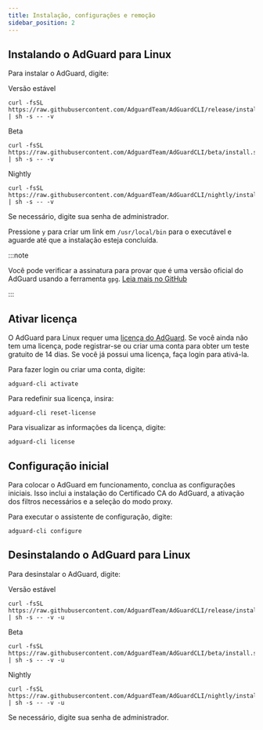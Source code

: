 ```yaml
---
title: Instalação, configurações e remoção
sidebar_position: 2
---
```


## Instalando o AdGuard para Linux

Para instalar o AdGuard, digite:

Versão estável

```
curl -fsSL https://raw.githubusercontent.com/AdguardTeam/AdGuardCLI/release/install.sh | sh -s -- -v
```

Beta

```
curl -fsSL https://raw.githubusercontent.com/AdguardTeam/AdGuardCLI/beta/install.sh | sh -s -- -v
```

Nightly

```
curl -fsSL https://raw.githubusercontent.com/AdguardTeam/AdGuardCLI/nightly/install.sh | sh -s -- -v
```

Se necessário, digite sua senha de administrador.

Pressione `y` para criar um link em `/usr/local/bin` para o executável e aguarde até que a instalação esteja concluída.

:::note

Você pode verificar a assinatura para provar que é uma versão oficial do AdGuard usando a ferramenta `gpg`. [Leia mais no GitHub](https://github.com/AdguardTeam/AdGuardCLI?tab=readme-ov-file#verify-releases)

:::

## Ativar licença

O AdGuard para Linux requer uma [licença do AdGuard](https://adguard.com/license.html). Se você ainda não tem uma licença, pode registrar-se ou criar uma conta para obter um teste gratuito de 14 dias. Se você já possui uma licença, faça login para ativá-la.

Para fazer login ou criar uma conta, digite:

```
adguard-cli activate
```

Para redefinir sua licença, insira:

```
adguard-cli reset-license
```

Para visualizar as informações da licença, digite:

```
adguard-cli license
```

## Configuração inicial

Para colocar o AdGuard em funcionamento, conclua as configurações iniciais. Isso inclui a instalação do Certificado CA do AdGuard, a ativação dos filtros necessários e a seleção do modo proxy.

Para executar o assistente de configuração, digite:

```
adguard-cli configure
```

## Desinstalando o AdGuard para Linux

Para desinstalar o AdGuard, digite:

Versão estável

```
curl -fsSL https://raw.githubusercontent.com/AdguardTeam/AdGuardCLI/release/install.sh | sh -s -- -v -u
```

Beta

```
curl -fsSL https://raw.githubusercontent.com/AdguardTeam/AdGuardCLI/beta/install.sh | sh -s -- -v -u
```

Nightly

```
curl -fsSL https://raw.githubusercontent.com/AdguardTeam/AdGuardCLI/nightly/install.sh | sh -s -- -v -u
```

Se necessário, digite sua senha de administrador.
